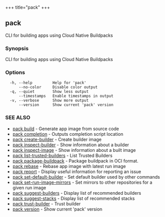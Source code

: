 +++
title="pack"
+++
## pack

CLI for building apps using Cloud Native Buildpacks

### Synopsis

CLI for building apps using Cloud Native Buildpacks

### Options

```
  -h, --help         Help for 'pack'
      --no-color     Disable color output
  -q, --quiet        Show less output
      --timestamps   Enable timestamps in output
  -v, --verbose      Show more output
      --version      Show current 'pack' version
```

### SEE ALSO

* [pack build](/docs/reference/pack/pack_build/)	 - Generate app image from source code
* [pack completion](/docs/reference/pack/pack_completion/)	 - Outputs completion script location
* [pack create-builder](/docs/reference/pack/pack_create-builder/)	 - Create builder image
* [pack inspect-builder](/docs/reference/pack/pack_inspect-builder/)	 - Show information about a builder
* [pack inspect-image](/docs/reference/pack/pack_inspect-image/)	 - Show information about a built image
* [pack list-trusted-builders](/docs/reference/pack/pack_list-trusted-builders/)	 - List Trusted Builders
* [pack package-buildpack](/docs/reference/pack/pack_package-buildpack/)	 - Package buildpack in OCI format.
* [pack rebase](/docs/reference/pack/pack_rebase/)	 - Rebase app image with latest run image
* [pack report](/docs/reference/pack/pack_report/)	 - Display useful information for reporting an issue
* [pack set-default-builder](/docs/reference/pack/pack_set-default-builder/)	 - Set default builder used by other commands
* [pack set-run-image-mirrors](/docs/reference/pack/pack_set-run-image-mirrors/)	 - Set mirrors to other repositories for a given run image
* [pack suggest-builders](/docs/reference/pack/pack_suggest-builders/)	 - Display list of recommended builders
* [pack suggest-stacks](/docs/reference/pack/pack_suggest-stacks/)	 - Display list of recommended stacks
* [pack trust-builder](/docs/reference/pack/pack_trust-builder/)	 - Trust builder
* [pack version](/docs/reference/pack/pack_version/)	 - Show current 'pack' version

